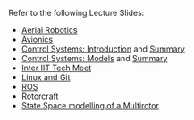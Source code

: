 Refer to the following Lecture Slides:

* [Aerial Robotics](https://docs.google.com/presentation/d/1urhhu-BCSltQ9QCSFMuBtE4ckXMPMfLpFOiIZY1YMOY/edit#slide=id.p)
* [Avionics](https://docs.google.com/presentation/d/1uEwSUcQViZwr0s7IRR3UJO4M-rfXotcJnbZww4TSOJY/edit#slide=id.p)
* [Control Systems: Introduction](http://www.dis.uniroma1.it/~lanari/ControlSystems/CS%20-%20Lectures%202016/2016_Lec01_Introduction.pdf) and [Summary](https://drive.google.com/open?id=1aj8z3f56Lnk8YtnMS3D6WHxJ9ldhdznq)
* [Control Systems: Models](http://www.dis.uniroma1.it/~lanari/ControlSystems/CS%20-%20Lectures%202016/2016_Lec02_Models.pdf) and [Summary](https://drive.google.com/open?id=1EdvRJDqojUxbbbg3Yba8dok03A7BXoy-)
* [Inter IIT Tech Meet](https://docs.google.com/presentation/d/15JQCeglxh4gMW0vWIgDPPF8rYcScEiSRiINqZVHpNE0/edit#slide=id.p3)
* [Linux and Git](https://docs.google.com/presentation/d/1KPGa-49XFCrWlBRLKL04LhY0gw5xKA6Eexpzu1QkOHY/edit#slide=id.g1e14af4804_1_81)
* [ROS](https://docs.google.com/presentation/d/1lUvV41uaQqdtztrlgkrif68w_EaiigFQHx-20KBLS0M/edit#slide=id.g1e277ae309_0_20)
* [Rotorcraft](https://docs.google.com/presentation/d/1TMbI3keAjQU01uiV6TkL2K_ZnNua6E8ecNHpH-NTFwI/edit#slide=id.p)
* [State Space modelling of a Multirotor](http://www.indjst.org/index.php/indjst/article/viewFile/96613/71697)